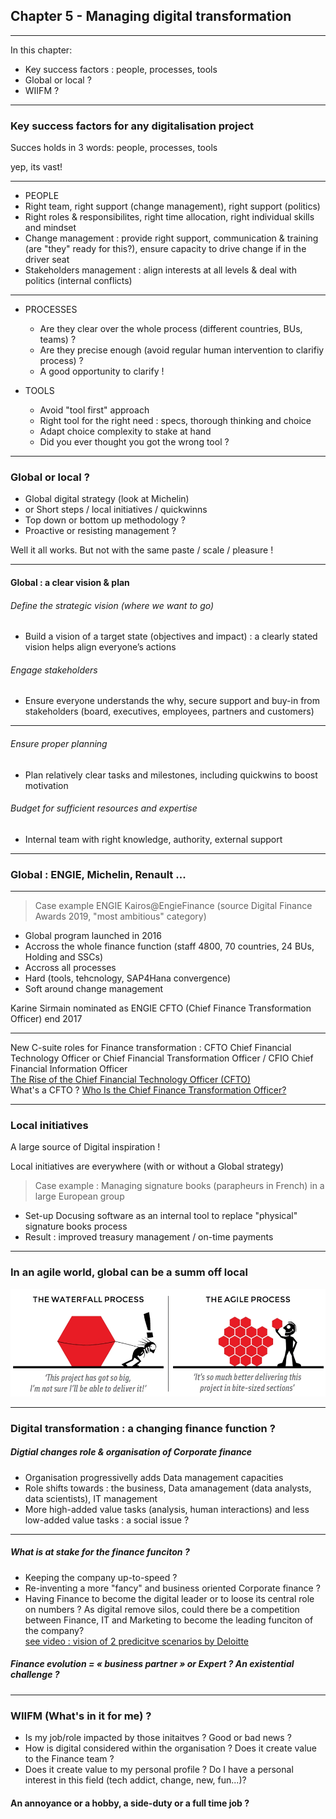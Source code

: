 ## Chapter 5 - Managing digital transformation

----

In this chapter:
- Key success factors : people, processes, tools
- Global or local ?
- WIIFM ?

----

### Key success factors for any digitalisation project

Succes holds in 3 words: people, processes, tools   

yep, its vast!

----

- PEOPLE     
 - Right team, right support (change management), right support (politics)
 - Right roles & responsibilites, right time allocation, right individual skills and mindset
 - Change management : provide right support, communication & training (are "they" ready for this?), ensure capacity to drive change if in the driver seat
 - Stakeholders management : align interests at all levels & deal with politics (internal conflicts) 

----

- PROCESSES 
  - Are they clear over the whole process (different countries, BUs, teams) ?
  - Are they precise enough (avoid regular human intervention to clarifiy process) ? 
  - A good opportunity to clarify !    


- TOOLS
  - Avoid "tool first" approach
  - Right tool for the right need : specs, thorough thinking and choice
  - Adapt choice complexity to stake at hand
  - Did you ever thought you got the wrong tool ?     

----

### Global or local ?  

- Global digital strategy (look at Michelin) 
- or Short steps / local initiatives / quickwinns 
- Top down or bottom up methodology ?
- Proactive or resisting management ?

Well it all works. But not with the same paste / scale / pleasure !

----

#### Global : a clear vision & plan      

###### Define the strategic vision (where we want to go) 
- Build a vision of a target state (objectives and impact) : a clearly stated vision helps align everyone’s actions

###### Engage stakeholders    
- Ensure everyone understands the why, secure support and buy-in from stakeholders (board, executives, employees, partners and customers)

----

###### Ensure proper planning     
- Plan relatively clear tasks and milestones, including quickwins to boost motivation 

###### Budget for sufficient resources and expertise    
- Internal team with right knowledge, authority, external support

----

### Global : ENGIE, Michelin, Renault ...

----

> Case example ENGIE Kairos@EngieFinance (source Digital Finance Awards 2019, "most ambitious" category)    

- Global program launched in 2016
- Accross the whole finance function (staff 4800, 70 countries, 24 BUs, Holding and SSCs)
- Accross all processes
- Hard (tools, tehcnology, SAP4Hana convergence)
- Soft around change management

Karine Sirmain nominated as ENGIE CFTO (Chief Finance Transformation Officer) end 2017

----

New C-suite roles for Finance transformation : CFTO Chief Financial Technology Officer or Chief Financial Transformation Officer / CFIO Chief Financial Information Officer    
[The Rise of the Chief Financial Technology Officer (CFTO) ](http://www.kforceblog.com/uploads/docs/Spotlight_February.pdf)    
What's a CFTO ? [Who Is the Chief Finance Transformation Officer?](https://www.americanexpress.com/en-au/business/trends-and-insights/articles/who-is-the-chief-finance-transformation-officer/)

----

### Local initiatives

A large source of Digital inspiration !

Local initiatives are everywhere (with or without a Global strategy) 

> Case example : Managing signature books (parapheurs in French) in a large European group     

- Set-up Docusing software as an internal tool to replace "physical" signature books process   
- Result : improved treasury management / on-time payments

----

### In an agile world, global can be a summ off local
<img src="images/agilevswaterfall.jpg" style="background:none; border:none; box-shadow:none;"/>

----

### Digital transformation : a changing finance function ? 

##### Digtial changes role & organisation of Corporate finance

- Organisation progressivelly adds Data management capacities 
- Role shifts towards : the business, Data amanagement (data analysts, data scientists), IT management
- More high-added value tasks (analysis, human interactions) and less low-added value tasks : a social issue ?

----

##### What is at stake for the finance funciton ? 

- Keeping the company up-to-speed ?
- Re-inventing a more "fancy" and business oriented Corporate finance ? 
- Having Finance to become the digital leader or to loose its central role on numbers ? As digital remove silos, could there be a competition between Finance, IT and Marketing to become the leading funciton of the company?     
[see video : vision of 2 predicitve scenarios by Deloitte](https://www.youtube.com/watch?v=hU2zyRKKZ5g)

##### Finance evolution = « business partner » or Expert ? An existential challenge ?  

----

### WIIFM (What's in it for me) ? 

- Is my job/role impacted by those initaitves ? Good or bad news ?
- How is digital considered within the organisation ? Does it create value to the Finance team ?
- Does it create value to my personal profile ? Do I have a personal interest in this field (tech addict, change, new, fun...)?    

#### An annoyance or a hobby, a side-duty or a full time job ?
